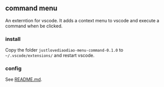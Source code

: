 ## command menu

An externtion for vscode. It adds a context menu to vscode and execute a command when be clicked.   

### install

Copy the folder `justlovediaodiao-menu-command-0.1.0` to `~/.vscode/extensions/` and restart vscode.

### config

See [README.md](justlovediaodiao-menu-command-0.1.0/README.md).